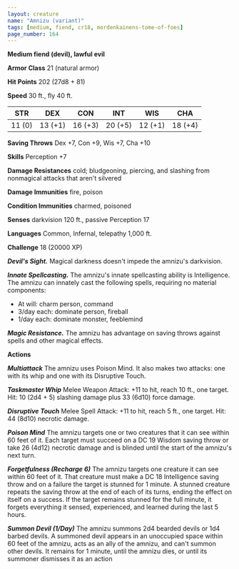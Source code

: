 ```yaml
---
layout: creature
name: "Amnizu (variant)"
tags: [medium, fiend, cr18, mordenkainens-tome-of-foes]
page_number: 164
---
```


**Medium fiend (devil), lawful evil**

**Armor Class** 21 (natural armor)

**Hit Points** 202  (27d8 + 81)

**Speed** 30 ft., fly 40 ft.

|   STR   |   DEX   |   CON   |   INT   |   WIS   |   CHA   |
|:-------:|:-------:|:-------:|:-------:|:-------:|:-------:|
| 11 (0) | 13 (+1) | 16 (+3) | 20 (+5) | 12 (+1) | 18 (+4) |

**Saving Throws** Dex +7, Con +9, Wis +7, Cha +10

**Skills** Perception +7

**Damage Resistances** cold; bludgeoning, piercing, and slashing from nonmagical attacks that aren't silvered

**Damage Immunities** fire, poison

**Condition Immunities** charmed, poisoned

**Senses** darkvision 120 ft., passive Perception 17

**Languages** Common, Infernal, telepathy 1,000 ft.

**Challenge** 18 (20000 XP)

***Devil's Sight.*** Magical darkness doesn't impede the amnizu's darkvision.

***Innate Spellcasting.*** The amnizu's innate spellcasting ability is Intelligence. The amnizu can innately cast the following spells, requiring no material components:
* At will: charm person, command
* 3/day each: dominate person, fireball
* 1/day each: dominate monster, feeblemind

***Magic Resistance.*** The amnizu has advantage on saving throws against spells and other magical effects.

**Actions**

***Multiattack*** The amnizu uses Poison Mind. It also makes two attacks: one with its whip and one with its Disruptive Touch.

***Taskmaster Whip*** Melee Weapon Attack: +11 to hit, reach 10 ft., one target. Hit: 10 (2d4 + 5) slashing damage plus 33 (6d10) force damage.

***Disruptive Touch*** Melee Spell Attack: +11 to hit, reach 5 ft., one target. Hit: 44 (8d10) necrotic damage.

***Poison Mind*** The amnizu targets one or two creatures that it can see within 60 feet of it. Each target must succeed on a DC 19 Wisdom saving throw or take 26 (4d12) necrotic damage and is blinded until the start of the amnizu's next turn.

***Forgetfulness (Recharge 6)*** The amnizu targets one creature it can see within 60 feet of it. That creature must make a DC 18 Intelligence saving throw and on a failure the target is stunned for 1 minute. A stunned creature repeats the saving throw at the end of each of its turns, ending the effect on itself on a success. If the target remains stunned for the full minute, it forgets everything it sensed, experienced, and learned during the last 5 hours.

***Summon Devil (1/Day)*** The amnizu summons 2d4 bearded devils or 1d4 barbed devils. A summoned devil appears in an unoccupied space within 60 feet of the amnizu, acts as an ally of the amnizu, and can't summon other devils. It remains for 1 minute, until the amnizu dies, or until its summoner dismisses it as an action